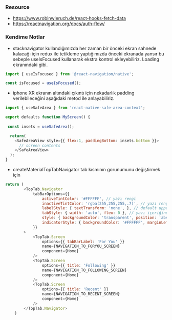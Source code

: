 ### Resource
- https://www.robinwieruch.de/react-hooks-fetch-data
- https://reactnavigation.org/docs/auth-flow/

### Kendime Notlar
- stacknavigator kullandığımızda her zaman bir önceki ekran sahnede kalacağı için redux ile tetikleme yaptığımızda önceki ekranada yansır bu sebeple useIsFocused kullanarak ekstra kontrol ekleyebiliriz. Loading ekranındaki gibi.

```js
import { useIsFocused } from '@react-navigation/native';

const isFocused = useIsFocused();

````

- iphone XR ekranın altındaki çıkıntı için nekadarlık padding verilebileceğini aşağıdaki metod ile anlayabiliriz.
```js
import { useSafeArea } from 'react-native-safe-area-context';

export defaults function MyScreen() {
 
 const insets = useSafeArea();

  return(
    <SafeAreaView style={{ flex:1, paddingBottom: insets.bottom }}>
      // screen contents
    </SafeAreaView>
  );
}
```
- createMaterialTopTabNavigator tab kısmının gorunumunu değiştirmek için

```js
return (
        <TopTab.Navigator
            tabBarOptions={{
                activeTintColor: '#FFFFFF', // yazı rengi
                inactiveTintColor: 'rgba(255,255,255,.7)', // yazı rengi inactive
                labelStyle: { textTransform: 'none', }, // default uppercase olur text normal boyutuna çevirmek için kullanırız
                tabStyle: { width: 'auto', flex: 0 }, // yazı içeriğine gore boyut alması
                style: { backgroundColor: 'transparent', position: 'absolute', top: _insetTop, left: 0, right: 0, zIndex: 2, borderBottomColor: '#FFFFFF', borderBottomWidth: 1, paddingLeft: 18 }, // header tab kısmı absolute yapmak
                indicatorStyle: { backgroundColor: '#FFFFFF', marginLeft: 18 } // indicator
            }}
        >
            <TopTab.Screen
                options={{ tabBarLabel: 'For You' }}
                name={NAVIGATION_TO_FORYOU_SCREEN}
                component={Home}
            />
            <TopTab.Screen
                options={{ title: 'Following' }}
                name={NAVIGATION_TO_FOLLOWING_SCREEN}
                component={Home}
            />
            <TopTab.Screen
                options={{ title: 'Recent' }}
                name={NAVIGATION_TO_RECENT_SCREEN}
                component={Home}
            />
        </TopTab.Navigator>
    )
```



